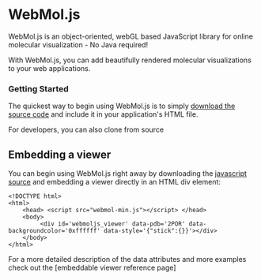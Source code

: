 WebMol.js
==========

WebMol.js is an object-oriented, webGL based JavaScript library for online molecular visualization - No Java required!

With WebMol.js, you can add beautifully rendered molecular visualizations to your web applications.  

<div id='webmoljs_viewer' data-pdb='2POR' data-backgroundcolor='0xffffff' data-style='{"stick":{}}' "></div>

### Getting Started ###

The quickest way to begin using WebMol.js is to simply [download the source code](build/webmol-min.js) and include it in your application's HTML file.

For developers, you can also clone from source


## Embedding a viewer ##

You can begin using WebMol.js right away by downloading the [javascript source](build/webmol-min.js) and embedding a viewer directly
in an HTML div element:

```
<!DOCTYPE html>
<html>
    <head> <script src="webmol-min.js"></script> </head>    
    <body>
         <div id='webmoljs_viewer' data-pdb='2POR' data-backgroundcolor='0xffffff' data-style='{"stick":{}}'></div>       
    </body>    
</html>
```

For a more detailed description of the data attributes and more examples check out the [embeddable viewer reference page]




 
